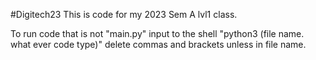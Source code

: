 #Digitech23 
This is code for my 2023 Sem A lvl1 class.

To run code that is not "main.py"
input to the shell "python3 (file name. what ever code type)"
delete commas and brackets unless in file name.

